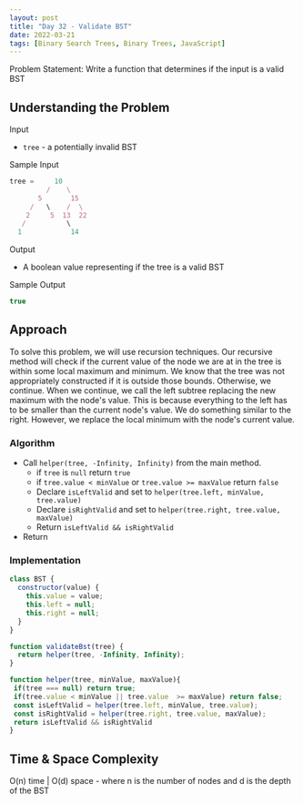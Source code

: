```yaml
---
layout: post
title: "Day 32 - Validate BST"
date: 2022-03-21
tags: [Binary Search Trees, Binary Trees, JavaScript]
---
```


Problem Statement: Write a function that determines if the input is a valid BST

## Understanding the Problem

Input

* `tree` - a potentially invalid BST

Sample Input

```js
tree =     10
         /    \
       5       15
     /   \    /  \
    2     5  13  22
   /          \
  1            14
```

Output

* A boolean value representing if the tree is a valid BST

Sample Output

```js
true
```

## Approach

To solve this problem, we will use recursion techniques. Our recursive method will check if the current value of the node we are at in the tree is within some local maximum and minimum. We know that the tree was not appropriately constructed if it is outside those bounds. Otherwise, we continue. When we continue, we call the left subtree replacing the new maximum with the node's value. This is because everything to the left has to be smaller than the current node's value. We do something similar to the right. However, we replace the local minimum with the node's current value.

### Algorithm

* Call `helper(tree, -Infinity, Infinity)` from the main method.
  * if `tree` is `null` return `true`
  * if `tree.value < minValue` or `tree.value >= maxValue` return `false`
  * Declare `isLeftValid` and set to `helper(tree.left, minValue, tree.value)`
  * Declare `isRightValid` and set to `helper(tree.right, tree.value, maxValue)`
  * Return `isLeftValid && isRightValid`
* Return

### Implementation

```js
class BST {
  constructor(value) {
    this.value = value;
    this.left = null;
    this.right = null;
  }
}

function validateBst(tree) {
  return helper(tree, -Infinity, Infinity);
}

function helper(tree, minValue, maxValue){
 if(tree === null) return true;
 if(tree.value < minValue || tree.value  >= maxValue) return false;
 const isLeftValid = helper(tree.left, minValue, tree.value);
 const isRightValid = helper(tree.right, tree.value, maxValue);
 return isLeftValid && isRightValid
}
```

## Time & Space Complexity

O(n) time | O(d) space - where n is the number of nodes and d is the depth of the BST
